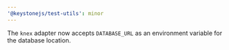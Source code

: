 ```yaml
---
'@keystonejs/test-utils': minor
---
```


The `knex` adapter now accepts `DATABASE_URL` as an environment variable for the database location.
